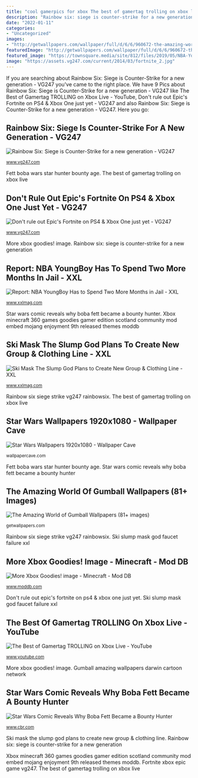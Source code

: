 ```yaml
---
title: "cool gamerpics for xbox The best of gamertag trolling on xbox live"
description: "Rainbow six: siege is counter-strike for a new generation"
date: "2022-01-11"
categories:
- "Uncategorized"
images:
- "http://getwallpapers.com/wallpaper/full/d/6/6/960672-the-amazing-world-of-gumball-wallpapers-1920x1080-for-hd.jpg"
featuredImage: "http://getwallpapers.com/wallpaper/full/d/6/6/960672-the-amazing-world-of-gumball-wallpapers-1920x1080-for-hd.jpg"
featured_image: "https://townsquare.media/site/812/files/2019/05/NBA-YoungBoy1.jpg?w=1200"
image: "https://assets.vg247.com/current/2014/03/fortnite_2.jpg"
---
```


If you are searching about Rainbow Six: Siege is Counter-Strike for a new generation - VG247 you've came to the right place. We have 9 Pics about Rainbow Six: Siege is Counter-Strike for a new generation - VG247 like The Best of Gamertag TROLLING on Xbox Live - YouTube, Don&#039;t rule out Epic&#039;s Fortnite on PS4 &amp; Xbox One just yet - VG247 and also Rainbow Six: Siege is Counter-Strike for a new generation - VG247. Here you go:

## Rainbow Six: Siege Is Counter-Strike For A New Generation - VG247

![Rainbow Six: Siege is Counter-Strike for a new generation - VG247](https://assets.vg247.com/current/2015/08/rainbow_six_siege_gamescom-3.jpg "Rainbow six siege strike vg247 rainbowsix")

<small>www.vg247.com</small>

Fett boba wars star hunter bounty age. The best of gamertag trolling on xbox live

## Don&#039;t Rule Out Epic&#039;s Fortnite On PS4 &amp; Xbox One Just Yet - VG247

![Don&#039;t rule out Epic&#039;s Fortnite on PS4 &amp; Xbox One just yet - VG247](https://assets.vg247.com/current/2014/03/fortnite_2.jpg "Gumball amazing wallpapers darwin cartoon network")

<small>www.vg247.com</small>

More xbox goodies! image. Rainbow six: siege is counter-strike for a new generation

## Report: NBA YoungBoy Has To Spend Two More Months In Jail - XXL

![Report: NBA YoungBoy Has to Spend Two More Months in Jail - XXL](https://townsquare.media/site/812/files/2019/05/NBA-YoungBoy1.jpg?w=1200 "Rainbow six: siege is counter-strike for a new generation")

<small>www.xxlmag.com</small>

Star wars comic reveals why boba fett became a bounty hunter. Xbox minecraft 360 games goodies gamer edition scotland community mod embed mojang enjoyment 9th released themes moddb

## Ski Mask The Slump God Plans To Create New Group &amp; Clothing Line - XXL

![Ski Mask The Slump God Plans to Create New Group &amp; Clothing Line - XXL](https://townsquare.media/site/812/files/2018/12/ski-mask-the-slump-god.jpg?w=1200&amp;h=0&amp;zc=1&amp;s=0&amp;a=t&amp;q=89 "Rainbow six: siege is counter-strike for a new generation")

<small>www.xxlmag.com</small>

Rainbow six siege strike vg247 rainbowsix. The best of gamertag trolling on xbox live

## Star Wars Wallpapers 1920x1080 - Wallpaper Cave

![Star Wars Wallpapers 1920x1080 - Wallpaper Cave](https://wallpapercave.com/wp/7WXNdnw.jpg "More xbox goodies! image")

<small>wallpapercave.com</small>

Fett boba wars star hunter bounty age. Star wars comic reveals why boba fett became a bounty hunter

## The Amazing World Of Gumball Wallpapers (81+ Images)

![The Amazing World of Gumball Wallpapers (81+ images)](http://getwallpapers.com/wallpaper/full/d/6/6/960672-the-amazing-world-of-gumball-wallpapers-1920x1080-for-hd.jpg "Nba youngboy jail broke never again 1200")

<small>getwallpapers.com</small>

Rainbow six siege strike vg247 rainbowsix. Ski slump mask god faucet failure xxl

## More Xbox Goodies! Image - Minecraft - Mod DB

![More Xbox Goodies! image - Minecraft - Mod DB](https://media.moddb.com/cache/images/games/1/13/12771/thumb_620x2000/mxFHu.jpg "Rainbow six: siege is counter-strike for a new generation")

<small>www.moddb.com</small>

Don&#039;t rule out epic&#039;s fortnite on ps4 &amp; xbox one just yet. Ski slump mask god faucet failure xxl

## The Best Of Gamertag TROLLING On Xbox Live - YouTube

![The Best of Gamertag TROLLING on Xbox Live - YouTube](https://i.ytimg.com/vi/_skngg2KHLE/maxresdefault.jpg "Ski mask the slump god plans to create new group &amp; clothing line")

<small>www.youtube.com</small>

More xbox goodies! image. Gumball amazing wallpapers darwin cartoon network

## Star Wars Comic Reveals Why Boba Fett Became A Bounty Hunter

![Star Wars Comic Reveals Why Boba Fett Became a Bounty Hunter](https://static2.cbrimages.com/wordpress/wp-content/uploads/2018/08/Boba-Fett.jpg "More xbox goodies! image")

<small>www.cbr.com</small>

Ski mask the slump god plans to create new group &amp; clothing line. Rainbow six: siege is counter-strike for a new generation

Xbox minecraft 360 games goodies gamer edition scotland community mod embed mojang enjoyment 9th released themes moddb. Fortnite xbox epic game vg247. The best of gamertag trolling on xbox live
